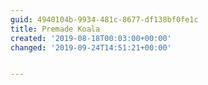 ```yaml
---
guid: 4940104b-9934-481c-8677-df138bf0fe1c
title: Premade Koala
created: '2019-08-18T00:03:00+00:00'
changed: '2019-09-24T14:51:21+00:00'


---
```


